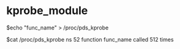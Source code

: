 # kprobe_module

$echo "func_name" > /proc/pds_kprobe

$cat /proc/pds_kprobe
ns 52 function func_name called 512 times
